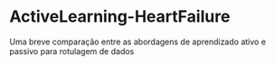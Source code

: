# ActiveLearning-HeartFailure
Uma breve comparação entre as abordagens de aprendizado ativo e passivo para rotulagem de dados
